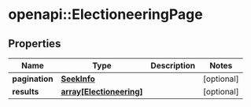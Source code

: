 # openapi::ElectioneeringPage


## Properties
Name | Type | Description | Notes
------------ | ------------- | ------------- | -------------
**pagination** | [**SeekInfo**](SeekInfo.md) |  | [optional] 
**results** | [**array[Electioneering]**](Electioneering.md) |  | [optional] 


